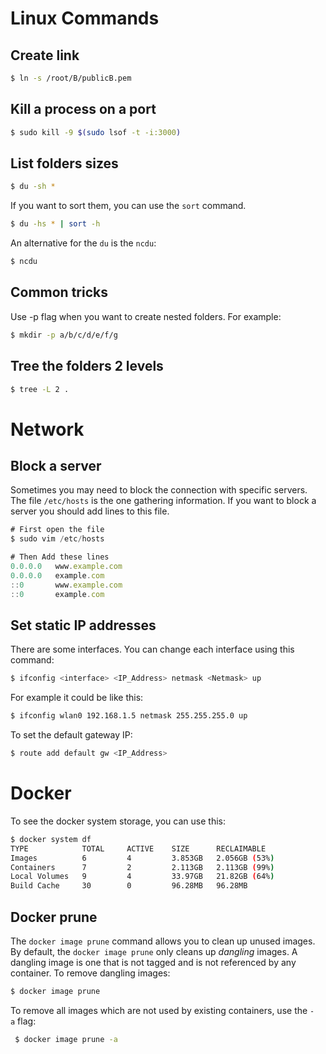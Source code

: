 # Linux Commands

## Create link

```bash
$ ln -s /root/B/publicB.pem
```

## Kill a process on a port

```bash
$ sudo kill -9 $(sudo lsof -t -i:3000)
```

## List folders sizes

```bash
$ du -sh *
```

If you want to sort them, you can use the `sort` command.

```bash
$ du -hs * | sort -h
```

An alternative for the `du` is the `ncdu`:

```bash
$ ncdu
```

## Common tricks

Use -p flag when you want to create nested folders. For example:

```bash
$ mkdir -p a/b/c/d/e/f/g
```

## Tree the folders 2 levels

```bash
$ tree -L 2 .
```

# Network

## Block a server

Sometimes you may need to block the connection with specific servers. The file `/etc/hosts` is the one gathering information. If you want to block a server you should add lines to this file.

```jsx
# First open the file
$ sudo vim /etc/hosts

# Then Add these lines
0.0.0.0   www.example.com
0.0.0.0   example.com
::0       www.example.com
::0       example.com
```

## Set static IP addresses

There are some interfaces. You can change each interface using this command:

```bash
$ ifconfig <interface> <IP_Address> netmask <Netmask> up
```

For example it could be like this:

```bash
$ ifconfig wlan0 192.168.1.5 netmask 255.255.255.0 up
```

To set the default gateway IP:

```bash
$ route add default gw <IP_Address>
```

# Docker

To see the docker system storage, you can use this:

```bash
$ docker system df
TYPE            TOTAL     ACTIVE    SIZE      RECLAIMABLE
Images          6         4         3.853GB   2.056GB (53%)
Containers      7         2         2.113GB   2.113GB (99%)
Local Volumes   9         4         33.97GB   21.82GB (64%)
Build Cache     30        0         96.28MB   96.28MB
```

## Docker prune

The `docker image prune` command allows you to clean up unused images. By default, the `docker image prune` only cleans up *dangling* images. A dangling image is one that is not tagged and is not referenced by any container. To remove dangling images:

```bash
$ docker image prune
```

To remove all images which are not used by existing containers, use the `-a` flag:

```bash
 $ docker image prune -a
```